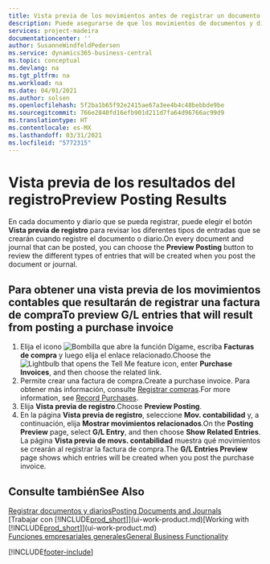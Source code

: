 ```yaml
---
title: Vista previa de los movimientos antes de registrar un documento o un diario | Documentos de Microsoft
description: Puede asegurarse de que los movimientos de documentos y diarios son precisos antes de registrarlos en la contabilidad.
services: project-madeira
documentationcenter: ''
author: SusanneWindfeldPedersen
ms.service: dynamics365-business-central
ms.topic: conceptual
ms.devlang: na
ms.tgt_pltfrm: na
ms.workload: na
ms.date: 04/01/2021
ms.author: solsen
ms.openlocfilehash: 5f2ba1b65f92e2415ae67a3ee4b4c48bebbde9be
ms.sourcegitcommit: 766e2840fd16efb901d211d7fa64d96766ac99d9
ms.translationtype: HT
ms.contentlocale: es-MX
ms.lasthandoff: 03/31/2021
ms.locfileid: "5772315"
---
```

# <a name="preview-posting-results"></a><span data-ttu-id="39011-103">Vista previa de los resultados del registro</span><span class="sxs-lookup"><span data-stu-id="39011-103">Preview Posting Results</span></span>
<span data-ttu-id="39011-104">En cada documento y diario que se pueda registrar, puede elegir el botón **Vista previa de registro** para revisar los diferentes tipos de entradas que se crearán cuando registre el documento o diario.</span><span class="sxs-lookup"><span data-stu-id="39011-104">On every document and journal that can be posted, you can choose the **Preview Posting** button to review the different types of entries that will be created when you post the document or journal.</span></span>

## <a name="to-preview-gl-entries-that-will-result-from-posting-a-purchase-invoice"></a><span data-ttu-id="39011-105">Para obtener una vista previa de los movimientos contables que resultarán de registrar una factura de compra</span><span class="sxs-lookup"><span data-stu-id="39011-105">To preview G/L entries that will result from posting a purchase invoice</span></span>
1. <span data-ttu-id="39011-106">Elija el icono ![Bombilla que abre la función Dígame](media/ui-search/search_small.png "Dígame qué desea hacer"), escriba **Facturas de compra** y luego elija el enlace relacionado.</span><span class="sxs-lookup"><span data-stu-id="39011-106">Choose the ![Lightbulb that opens the Tell Me feature](media/ui-search/search_small.png "Tell me what you want to do") icon, enter **Purchase Invoices**, and then choose the related link.</span></span>
2. <span data-ttu-id="39011-107">Permite crear una factura de compra.</span><span class="sxs-lookup"><span data-stu-id="39011-107">Create a purchase invoice.</span></span> <span data-ttu-id="39011-108">Para obtener más información, consulte [Registrar compras](purchasing-how-record-purchases.md).</span><span class="sxs-lookup"><span data-stu-id="39011-108">For more information, see [Record Purchases](purchasing-how-record-purchases.md).</span></span>
3. <span data-ttu-id="39011-109">Elija **Vista previa de registro**.</span><span class="sxs-lookup"><span data-stu-id="39011-109">Choose **Preview Posting**.</span></span>
4. <span data-ttu-id="39011-110">En la página **Vista previa de registro**, seleccione **Mov. contabilidad** y, a continuación, elija **Mostrar movimientos relacionados**.</span><span class="sxs-lookup"><span data-stu-id="39011-110">On the **Posting Preview** page, select **G/L Entry**, and then choose **Show Related Entries**.</span></span>  
   <span data-ttu-id="39011-111">La página **Vista previa de movs. contabilidad** muestra qué movimientos se crearán al registrar la factura de compra.</span><span class="sxs-lookup"><span data-stu-id="39011-111">The **G/L Entries Preview** page shows which entries will be created when you post the purchase invoice.</span></span>

## <a name="see-also"></a><span data-ttu-id="39011-112">Consulte también</span><span class="sxs-lookup"><span data-stu-id="39011-112">See Also</span></span>
[<span data-ttu-id="39011-113">Registrar documentos y diarios</span><span class="sxs-lookup"><span data-stu-id="39011-113">Posting Documents and Journals</span></span>](ui-post-documents-journals.md)  
<span data-ttu-id="39011-114">[Trabajar con [!INCLUDE[prod_short](includes/prod_short.md)]](ui-work-product.md)</span><span class="sxs-lookup"><span data-stu-id="39011-114">[Working with [!INCLUDE[prod_short](includes/prod_short.md)]](ui-work-product.md)</span></span>  
[<span data-ttu-id="39011-115">Funciones empresariales generales</span><span class="sxs-lookup"><span data-stu-id="39011-115">General Business Functionality</span></span>](ui-across-business-areas.md)


[!INCLUDE[footer-include](includes/footer-banner.md)]